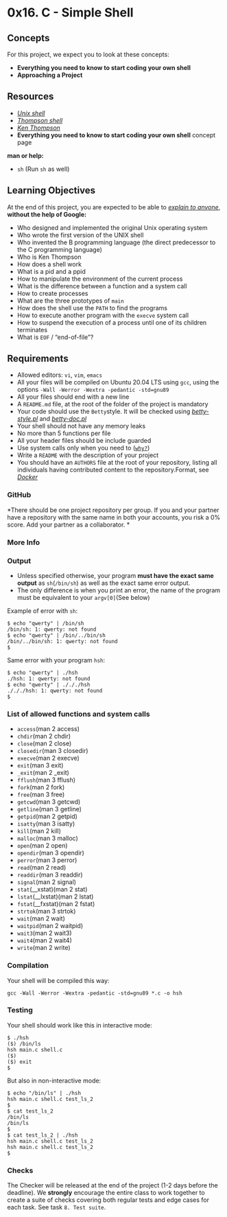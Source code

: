 # 0x16. C - Simple Shell
## Concepts ##
For this project, we expect you to look at these concepts:

- **Everything you need to know to start coding your own shell**
- **Approaching a Project**
## Resources ##
- [*Unix shell*](https://en.wikipedia.org/wiki/Unix_shell)
- [*Thompson shell*](https://en.wikipedia.org/wiki/Thompson_shell)
- [*Ken Thompson*](https://en.wikipedia.org/wiki/Ken_Thompson)
- **Everything you need to know to start coding your own shell** concept page

**man or help:**

- `sh` (Run `sh` as well)
## Learning Objectives ##
At the end of this project, you are expected to be able to [*explain to anyone*](https://fs.blog/feynman-learning-technique/), **without the help of Google:**

- Who designed and implemented the original Unix operating system
- Who wrote the first version of the UNIX shell
- Who invented the B programming language (the direct predecessor to the C programming language)
- Who is Ken Thompson
- How does a shell work
- What is a pid and a ppid
- How to manipulate the environment of the current process
- What is the difference between a function and a system call
- How to create processes
- What are the three prototypes of `main`
- How does the shell use the `PATH` to find the programs
- How to execute another program with the `execve` system call
- How to suspend the execution of a process until one of its children terminates
- What is `EOF` / “end-of-file”?
## Requirements ##
- Allowed editors: `vi`, `vim`, `emacs`
- All your files will be compiled on Ubuntu 20.04 LTS using `gcc`, using the options `-Wall -Werror -Wextra -pedantic -std=gnu89`
- All your files should end with a new line
- A `README.md` file, at the root of the folder of the project is mandatory
- Your code should use the `Betty`style. It will be checked using [*betty-style.pl*](https://github.com/holbertonschool/Betty/blob/master/betty-style.pl) and [*betty-doc.pl*](https://github.com/holbertonschool/Betty/blob/master/betty-doc.pl)
- Your shell should not have any memory leaks
- No more than 5 functions per file
- All your header files should be include guarded
- Use system calls only when you need to ([`why?`](https://www.quora.com/Why-are-system-calls-expensive-in-operating-systems))
- Write a `README` with the description of your project
- You should have an `AUTHORS` file at the root of your repository, listing all individuals having contributed content to the repository.Format, see [*Docker*](https://github.com/moby/moby/blob/master/AUTHORS)
### GitHub ###
*There should be one project repository per group. If you and your partner have a repository with the same name in both your accounts, you risk a 0% score. Add your partner as a collaborator. *

### More Info ###
### Output ###
- Unless specified otherwise, your program **must have the exact same output** as `sh`(`/bin/sh`) as well as the exact same error output.
- The only difference is when you print an error, the name of the program must be equivalent to your `argv[0]`(See below)

Example of error with `sh`:
~~~~
$ echo "qwerty" | /bin/sh
/bin/sh: 1: qwerty: not found
$ echo "qwerty" | /bin/../bin/sh
/bin/../bin/sh: 1: qwerty: not found
$
~~~~
Same error with your program `hsh`:
~~~~
$ echo "qwerty" | ./hsh
./hsh: 1: qwerty: not found
$ echo "qwerty" | ./././hsh
./././hsh: 1: qwerty: not found
$
~~~~
### List of allowed functions and system calls
- `access`(man 2 access)
- `chdir`(man 2 chdir)
- `close`(man 2 close)
- `closedir`(man 3 closedir)
- `execve`(man 2 execve)
- `exit`(man 3 exit)
- `_exit`(man 2 _exit)
- `fflush`(man 3 fflush)
- `fork`(man 2 fork)
- `free`(man 3 free)
- `getcwd`(man 3 getcwd)
- `getline`(man 3 getline)
- `getpid`(man 2 getpid)
- `isatty`(man 3 isatty)
- `kill`(man 2 kill)
- `malloc`(man 3 malloc)
- `open`(man 2 open)
- `opendir`(man 3 opendir)
- `perror`(man 3 perror)
- `read`(man 2 read)
- `readdir`(man 3 readdir)
- `signal`(man 2 signal)
- `stat`(__xstat)(man 2 stat)
- `lstat`(__lxstat)(man 2 lstat)
- `fstat`(__fxstat)(man 2 fstat)
- `strtok`(man 3 strtok)
- `wait`(man 2 wait)
- `waitpid`(man 2 waitpid)
- `wait3`(man 2 wait3)
- `wait4`(man 2 wait4)
- `write`(man 2 write)
### Compilation ###
Your shell will be compiled this way:
~~~~
gcc -Wall -Werror -Wextra -pedantic -std=gnu89 *.c -o hsh
~~~~
### Testing ###
Your shell should work like this in interactive mode:
~~~~
$ ./hsh
($) /bin/ls
hsh main.c shell.c
($)
($) exit
$
~~~~
But also in non-interactive mode:
~~~~
$ echo "/bin/ls" | ./hsh
hsh main.c shell.c test_ls_2
$
$ cat test_ls_2
/bin/ls
/bin/ls
$
$ cat test_ls_2 | ./hsh
hsh main.c shell.c test_ls_2
hsh main.c shell.c test_ls_2
$
~~~~
### Checks ###
The Checker will be released at the end of the project (1-2 days before the deadline). We **strongly** encourage the entire class to work together to create a suite of checks covering both regular tests and edge cases for each task. See task `8. Test suite`.
